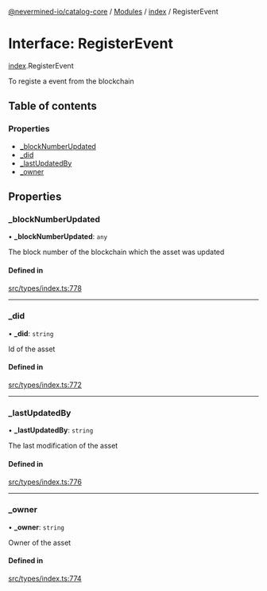 [@nevermined-io/catalog-core](../README.md) / [Modules](../modules.md) / [index](../modules/index.md) / RegisterEvent

# Interface: RegisterEvent

[index](../modules/index.md).RegisterEvent

To registe a event from the blockchain

## Table of contents

### Properties

- [\_blockNumberUpdated](index.RegisterEvent.md#_blocknumberupdated)
- [\_did](index.RegisterEvent.md#_did)
- [\_lastUpdatedBy](index.RegisterEvent.md#_lastupdatedby)
- [\_owner](index.RegisterEvent.md#_owner)

## Properties

### \_blockNumberUpdated

• **\_blockNumberUpdated**: `any`

The block number of the blockchain which the asset was updated

#### Defined in

[src/types/index.ts:778](https://github.com/nevermined-io/components-catalog/blob/f49140f/lib/src/types/index.ts#L778)

___

### \_did

• **\_did**: `string`

Id of the asset

#### Defined in

[src/types/index.ts:772](https://github.com/nevermined-io/components-catalog/blob/f49140f/lib/src/types/index.ts#L772)

___

### \_lastUpdatedBy

• **\_lastUpdatedBy**: `string`

The last modification of the asset

#### Defined in

[src/types/index.ts:776](https://github.com/nevermined-io/components-catalog/blob/f49140f/lib/src/types/index.ts#L776)

___

### \_owner

• **\_owner**: `string`

Owner of the asset

#### Defined in

[src/types/index.ts:774](https://github.com/nevermined-io/components-catalog/blob/f49140f/lib/src/types/index.ts#L774)

